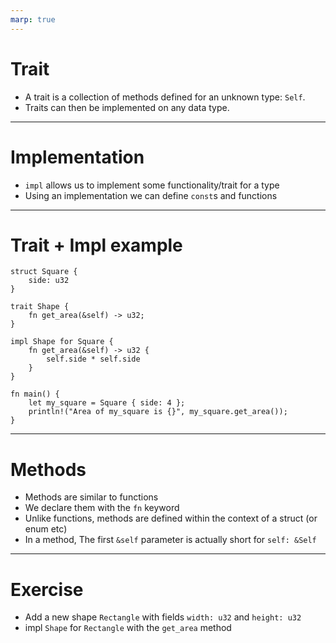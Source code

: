 ```yaml
---
marp: true
---
```


# Trait

- A trait is a collection of methods defined for an unknown type: `Self`.
- Traits can then be implemented on any data type.


---

# Implementation

- `impl` allows us to implement some functionality/trait for a type
- Using an implementation we can define `const`s and functions

---

# Trait + Impl example

```
struct Square {
    side: u32
}

trait Shape {
    fn get_area(&self) -> u32;
}

impl Shape for Square {
    fn get_area(&self) -> u32 {
        self.side * self.side
    }    
}

fn main() {
    let my_square = Square { side: 4 };
    println!("Area of my_square is {}", my_square.get_area());
}
```
---
# Methods

- Methods are similar to functions
- We declare them with the `fn` keyword
- Unlike functions, methods are defined within the context of a struct (or enum etc)
- In a method, The first `&self` parameter is actually short for `self: &Self`

---

# Exercise

- Add a new shape `Rectangle` with fields `width: u32` and `height: u32`
- impl `Shape` for `Rectangle` with the `get_area` method